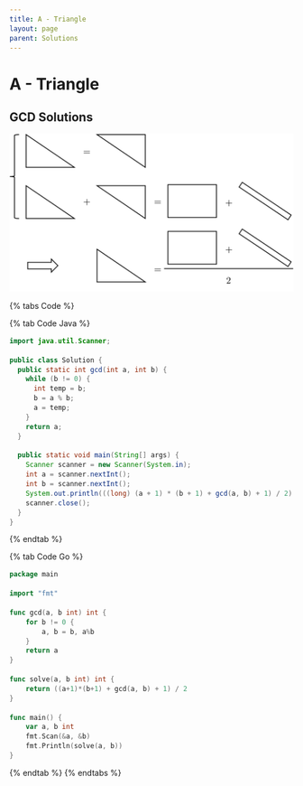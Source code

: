 ```yaml
---
title: A - Triangle
layout: page
parent: Solutions
---
```


# A - Triangle

## GCD Solutions

![](imgs/A/sollog.svg)

{% tabs Code %}

{% tab Code Java %}
```java
import java.util.Scanner;

public class Solution {
  public static int gcd(int a, int b) {
    while (b != 0) {
      int temp = b;
      b = a % b;
      a = temp;
    }
    return a;
  }

  public static void main(String[] args) {
    Scanner scanner = new Scanner(System.in);
    int a = scanner.nextInt();
    int b = scanner.nextInt();
    System.out.println(((long) (a + 1) * (b + 1) + gcd(a, b) + 1) / 2);
    scanner.close();
  }
}
```
{% endtab %}

{% tab Code Go %}
```go
package main

import "fmt"

func gcd(a, b int) int {
	for b != 0 {
		a, b = b, a%b
	}
	return a
}

func solve(a, b int) int {
	return ((a+1)*(b+1) + gcd(a, b) + 1) / 2
}

func main() {
	var a, b int
	fmt.Scan(&a, &b)
	fmt.Println(solve(a, b))
}
```
{% endtab %}
{% endtabs %}

